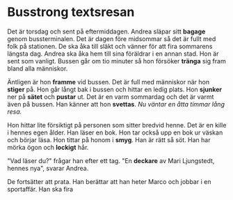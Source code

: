 # Busstrong textsresan

Det är torsdag och sent på eftermiddagen. Andrea släpar sitt **bagage** genom bussterminalen. Det är dagen före midsommar så det är fullt med folk på stationen. De ska åka till släkt och vänner för att fira sommarens längsta dag. Andrea ska åka hem till sina föräldrar i en annan stad. Hon är sent som vanligt. Bussen går om tio minuter så hon försöker **tränga** sig fram bland alla människor.

Äntligen är hon **framme** vid bussen. Det är full med människor när hon **stiger** på. Hon går långt bak i bussen och hittar en ledig plats. Hon **sjunker** ner på **sätet** och **pustar** ut. Det är en varm sommardag och det är varmt även på bussen. Han känner att hon **svettas**. *Nu väntar en åtta timmar lång resa.*

Hon hittar lite försiktigt på personen som sitter bredvid henne. Det är en kille i hennes egen ålder. Han läser en bok. Hon tar också upp en bok ur väskan och börjar läsa. Hon tittar på honom i **smyg**. Han är rätt så söt. Han har mörka ögon och **lockigt** hår.

"Vad läser du?" frågar han efter ett tag. "En **deckare** av Mari Ljungstedt, hennes nya", svarar Andrea.

De fortsätter att prata. Han berättar att han heter Marco och jobbar i en sportaffär. Han ska fira
<!--stackedit_data:
eyJoaXN0b3J5IjpbNzE4MzQ2MzgwLC0xNDY2ODQ3MDYxXX0=
-->